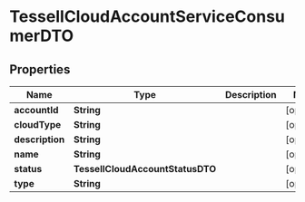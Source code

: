 

# TessellCloudAccountServiceConsumerDTO


## Properties

Name | Type | Description | Notes
------------ | ------------- | ------------- | -------------
**accountId** | **String** |  |  [optional]
**cloudType** | **String** |  |  [optional]
**description** | **String** |  |  [optional]
**name** | **String** |  |  [optional]
**status** | **TessellCloudAccountStatusDTO** |  |  [optional]
**type** | **String** |  |  [optional]



